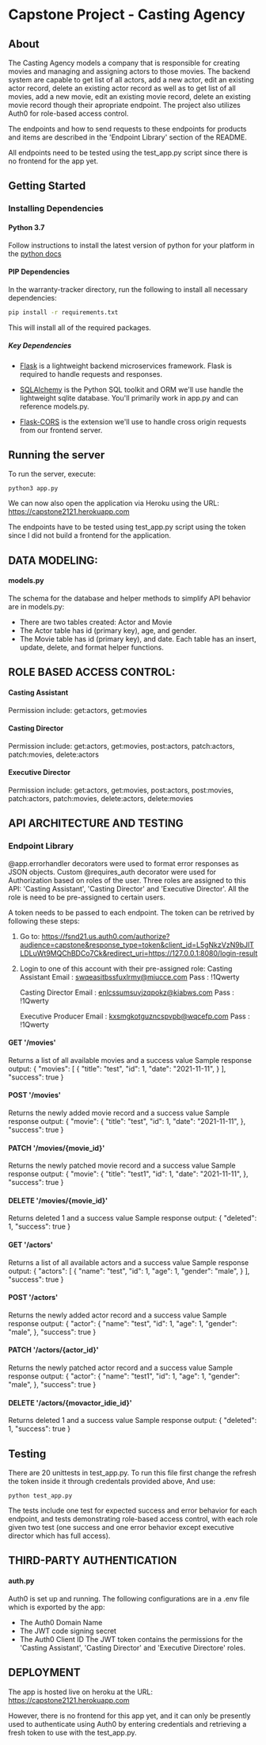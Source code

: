 # Capstone Project - Casting Agency

## About
The Casting Agency models a company that is responsible for creating movies and managing and assigning actors to those movies.
The backend system are capable to get list of all actors, add a new actor, edit an existing actor record, delete an existing actor record as well as to get list of all movies, add a new movie, edit an existing movie record, delete an existing movie record though their apropriate endpoint.
The project also utilizes Auth0 for role-based access control.

The endpoints and how to send requests to these endpoints for products and items are described in the 'Endpoint Library' section of the README.

All endpoints need to be tested using the test_app.py script since there is no frontend for the app yet.

## Getting Started

### Installing Dependencies

#### Python 3.7

Follow instructions to install the latest version of python for your platform in the [python docs](https://docs.python.org/3/using/unix.html#getting-and-installing-the-latest-version-of-python)

#### PIP Dependencies

In the warranty-tracker directory, run the following to install all necessary dependencies:

```bash
pip install -r requirements.txt
```

This will install all of the required packages.

##### Key Dependencies

- [Flask](http://flask.pocoo.org/)  is a lightweight backend microservices framework. Flask is required to handle requests and responses.

- [SQLAlchemy](https://www.sqlalchemy.org/) is the Python SQL toolkit and ORM we'll use handle the lightweight sqlite database. You'll primarily work in app.py and can reference models.py. 

- [Flask-CORS](https://flask-cors.readthedocs.io/en/latest/#) is the extension we'll use to handle cross origin requests from our frontend server. 

## Running the server

To run the server, execute:
```
python3 app.py
```
We can now also open the application via Heroku using the URL:
https://capstone2121.herokuapp.com

The endpoints have to be tested using test_app.py script
using the token since I did not build a frontend for the application.

## DATA MODELING:
#### models.py
The schema for the database and helper methods to simplify API behavior are in models.py:
- There are two tables created: Actor and Movie
- The Actor table has id (primary key), age, and gender.
- The Movie table has id (primary key), and date.
Each table has an insert, update, delete, and format helper functions.

## ROLE BASED ACCESS CONTROL:
#### Casting Assistant
Permission include: get:actors, get:movies
#### Casting Director
Permission include: get:actors, get:movies, post:actors, patch:actors, patch:movies, delete:actors
#### Executive Director
Permission include: get:actors, get:movies, post:actors, post:movies, patch:actors, patch:movies, delete:actors, delete:movies

## API ARCHITECTURE AND TESTING
### Endpoint Library

@app.errorhandler decorators were used to format error responses as JSON objects. Custom @requires_auth decorator were used for Authorization based
on roles of the user. Three roles are assigned to this API: 'Casting Assistant', 'Casting Director' and 'Executive Director'.
All the role is need to be pre-assigned to certain users.

A token needs to be passed to each endpoint. 
The token can be retrived by following these steps:
1. Go to: https://fsnd21.us.auth0.com/authorize?audience=capstone&response_type=token&client_id=L5gNkzVzN9bJlTLDLuWt9MQChBDCo7Ck&redirect_uri=https://127.0.0.1:8080/login-result
2. Login to one of this account with their pre-assigned role:
    Casting Assistant
    Email   : swqeasitbssfuxlrmy@miucce.com
    Pass    : !1Qwerty

    Casting Director
    Email   : enlcssumsuvjzqpokz@kiabws.com
    Pass    : !1Qwerty

    Executive Producer
    Email   : kxsmgkotguzncspvpb@wqcefp.com
    Pass    : !1Qwerty


#### GET '/movies'
Returns a list of all available movies and a success value
Sample response output:
{
  "movies": [
    {
      "title": "test",
      "id": 1,
      "date": "2021-11-11",
    }
  ],
  "success": true
}

#### POST '/movies'
Returns the newly added movie record and a success value
Sample response output:
{
  "movie": {
      "title": "test",
      "id": 1,
      "date": "2021-11-11",
    },
  "success": true
}

#### PATCH '/movies/{movie_id}'
Returns the newly patched movie record and a success value
Sample response output:
{
  "movie": {
      "title": "test1",
      "id": 1,
      "date": "2021-11-11",
    },
  "success": true
}

#### DELETE '/movies/{movie_id}'
Returns deleted 1 and a success value
Sample response output:
{
  "deleted": 1,
  "success": true
}

#### GET '/actors'
Returns a list of all available actors and a success value
Sample response output:
{
  "actors": [
    {
      "name": "test",
      "id": 1,
      "age": 1,
      "gender": "male",
    }
  ],
  "success": true
}

#### POST '/actors'
Returns the newly added actor record and a success value
Sample response output:
{
  "actor": {
      "name": "test",
      "id": 1,
      "age": 1,
      "gender": "male",
    },
  "success": true
}

#### PATCH '/actors/{actor_id}'
Returns the newly patched actor record and a success value
Sample response output:
{
  "actor": {
      "name": "test1",
      "id": 1,
      "age": 1,
      "gender": "male",
    },
  "success": true
}

#### DELETE '/actors/{movactor_idie_id}'
Returns deleted 1 and a success value
Sample response output:
{
  "deleted": 1,
  "success": true
}

## Testing
There are 20 unittests in test_app.py. To run this file first change the refresh the token inside it through credentals provided above,
And use:
```
python test_app.py
```
The tests include one test for expected success and error behavior for each endpoint, and tests demonstrating role-based access control,
with each role given two test (one success and one error behavior except executive director which has full access).

## THIRD-PARTY AUTHENTICATION
#### auth.py
Auth0 is set up and running. The following configurations are in a .env file which is exported by the app:
- The Auth0 Domain Name
- The JWT code signing secret
- The Auth0 Client ID
The JWT token contains the permissions for the 'Casting Assistant', 'Casting Director' and 'Executive Directore' roles.

## DEPLOYMENT
The app is hosted live on heroku at the URL: 
https://capstone2121.herokuapp.com

However, there is no frontend for this app yet, and it can only be presently used to authenticate using Auth0 by entering
credentials and retrieving a fresh token to use with the test_app.py.